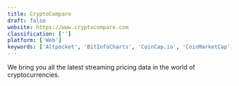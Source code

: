 ```yaml
---
title: CryptoCompare
draft: false 
website: https://www.cryptocompare.com
classification: ['']
platform: ['Web']
keywords: ['Altpocket', 'BitInfoCharts', 'CoinCap.io', 'CoinMarketCap', 'Coingecko', 'ICO Watch List', 'wallmine']
---
```

We bring you all the latest streaming pricing data in the world of cryptocurrencies.